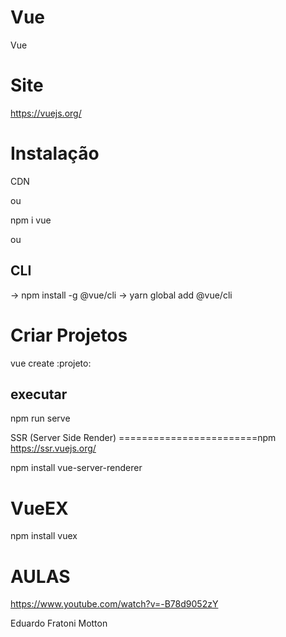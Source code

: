 # Vue
Vue

Site
====
https://vuejs.org/

Instalação
==========
CDN

ou

npm i vue

ou

CLI 
-----------------------------
-> npm install -g @vue/cli
-> yarn global add @vue/cli

Criar Projetos
==============
vue create :projeto:

executar
--------
npm run serve

SSR (Server Side Render)
========================npm
https://ssr.vuejs.org/

npm install vue-server-renderer

VueEX
=====
npm install vuex


AULAS
=====
https://www.youtube.com/watch?v=-B78d9052zY

Eduardo Fratoni Motton
